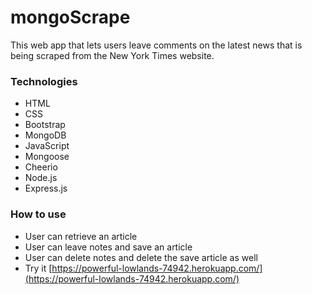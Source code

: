 # mongoScrape

This web app that lets users leave comments on the latest news that is being scraped from the New York Times website.

### Technologies
* HTML
* CSS
* Bootstrap
* MongoDB
* JavaScript
* Mongoose
* Cheerio
* Node.js
* Express.js

### How to use
* User can retrieve an article
* User can leave notes and save an article
* User can delete notes and delete the save article as well
* Try it [https://powerful-lowlands-74942.herokuapp.com/](https://powerful-lowlands-74942.herokuapp.com/)
